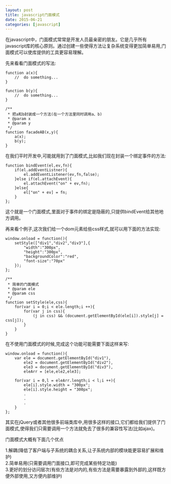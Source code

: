 ```yaml
---
layout: post
title: javascript门面模式
date: 2015-06-21
categories: [javascript]
---
```


在javascript中，门面模式常常是开发人员最亲密的朋友。它是几乎所有javascript库的核心原则。通过创建一些使得方法让复杂系统变得更加简单易用,门面模式可以使库提供的工具更容易理解。

先来看看门面模式的写法:

    function a(x){
        //  do something...
    }
    
    function b(y){
        //  do something...
    }
    
    /**
     * 把a和b封装成一个方法(在一个方法里同时调用a、b)
     * @param x
     * @param y
     */
    function facadeAB(x,y){
        a(x);
        b(y);
    }

在我们平时开发中,可能就用到了门面模式,比如我们现在封装一个绑定事件的方法:

    function bindEvent(el,ev,fn){
        if(el.addEventListner){
            el.addEventListener(ev,fn,false);
        }else if(el.attachEvent){
            el.attachEvent("on" + ev,fn);
        }else{
            el["on" + ev] = fn;
        }
    };
    
这个就是一个门面模式,里面对于事件的绑定是隐蔽的,只提供bindEvent给其他地方调用。

再来看个例子,这次我们给一个dom元素给些css样式,就可以用下面的方法实现:

    window.onload = function(){
        setStyle(["div1","div2","div3"],{
            "width":"300px",
            "height":"300px",
            "backgroundColor":"red",
            "font-size":"70px"
        });
    };

    /**
     * 简单的门面模式
     * @param ele
     * @param css
     */
    function setStyle(ele,css){
        for(var i = 0;i < ele.length;i ++){
            for(var j in css){
                (j in css) && (document.getElementById(ele[i]).style[j] = css[j]);
            }
        }
    }

在不使用门面模式的时候,完成这个功能可能需要下面这样来写:

    window.onload = function(){
        var ele = document.getElementById("div1"),
            ele2 = document.getElementById("div2"),
            ele3 = document.getElementById("div3"),
            eleArr = [ele,ele2,ele3];
            
        for(var i = 0,l = eleArr.length;i < l;i ++){
            ele[i].style.width = "300px";
            ele[i].style.height = "300px";
            .
            .
            .
        }
    }; 

其实在jQuery或者其他很多前端类库中,用很多这样的接口,它们都给我们提供了门面模式,使得我们只需要调用一个方法就免去了很多的兼容性写法(比如ajax)。

门面模式大概有下面几个优点

1.解耦(降低了客户端与子系统的耦合关系,让子系统内部的模块能更容易扩展和维护)    
2.简单易用(只需要调用门面接口,即可完成某些特定功能)    
3.更好的划分访问层次(有些方法是对内的,有些方法是需要暴露到外部的,这样既方便外部使用,又方便内部维护)
